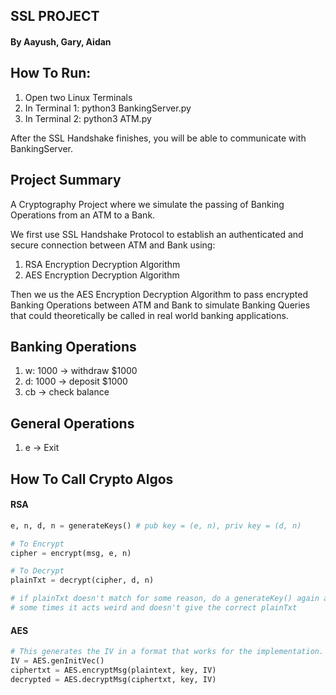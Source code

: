 ## SSL PROJECT
#### By Aayush, Gary, Aidan

## How To Run:
1. Open two Linux Terminals
2. In Terminal 1: python3 BankingServer.py
3. In Terminal 2: python3 ATM.py

After the SSL Handshake finishes, you will be able to communicate with BankingServer.

## Project Summary
A Cryptography Project where we simulate the passing of Banking Operations from an ATM to a Bank.

We first use SSL Handshake Protocol to establish an authenticated and secure connection between ATM and Bank using:
1. RSA Encryption Decryption Algorithm
2. AES Encryption Decryption Algorithm

Then we us the AES Encryption Decryption Algorithm to pass encrypted Banking Operations between ATM and Bank to simulate
Banking Queries that could theoretically be called in real world banking applications. 

## Banking Operations
1. w: 1000 -> withdraw $1000<br>
2. d: 1000 -> deposit $1000<br>
3. cb -> check balance

## General Operations
1. e -> Exit

## How To Call Crypto Algos
#### RSA
```python
e, n, d, n = generateKeys() # pub key = (e, n), priv key = (d, n)

# To Encrypt
cipher = encrypt(msg, e, n)

# To Decrypt
plainTxt = decrypt(cipher, d, n)

# if plainTxt doesn't match for some reason, do a generateKey() again and try again
# some times it acts weird and doesn't give the correct plainTxt
```
#### AES
```python
# This generates the IV in a format that works for the implementation.
IV = AES.genInitVec()
ciphertxt = AES.encryptMsg(plaintext, key, IV)
decrypted = AES.decryptMsg(ciphertxt, key, IV)
```
